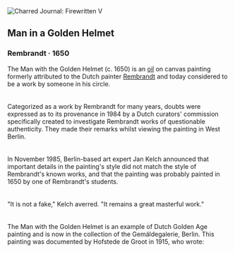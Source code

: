 <div class="artwork-of-the-day">
  <div class="container">
    <div class="img-wrapper">
      <img
        src="https://uploads8.wikiart.org/images/rembrandt/man-in-a-golden-helmet-1669.jpg!Large.jpg"
        alt="Charred Journal: Firewritten V" />
    </div>
    <div class="artwork-detail">
      <div class="artwork-origin"> 
        <h2 class="artwork-name">Man in a Golden Helmet</h2>
        <h3 class="artist">
          Rembrandt
                    ·  1650
        </h3>
      </div>
      <p class="description">
        <span class="artwork-description-text ng-binding" ng-bind-html="viewModel.ArtworkOfTheDay.Description | unsafe">The Man with the Golden Helmet (c. 1650) is an <a target="_blank" href="/en/paintings-by-media/oil-on-sacking">oil</a> on canvas painting formerly attributed to the Dutch painter <a target="_blank" href="/en/rembrandt">Rembrandt</a> and today considered to be a work by someone in his circle.<br>
<br>
<br>Categorized as a work by Rembrandt for many years, doubts were expressed as to its provenance in 1984 by a Dutch curators' commission specifically created to investigate Rembrandt works of questionable authenticity.  They made their remarks whilst viewing the painting in West Berlin.<br>
<br>
<br>In November 1985, Berlin-based art expert Jan Kelch announced that important details in the painting's style did not match the style of Rembrandt's known works, and that the painting was probably painted in 1650 by one of Rembrandt's students.<br>
<br>
<br>"It is not a fake," Kelch averred.  "It remains a great masterful work."<br>
<br>
<br>The Man with the Golden Helmet is an example of Dutch Golden Age painting and is now in the collection of the Gemäldegalerie, Berlin.  This painting was documented by Hofstede de Groot in 1915, who wrote:<br>
<br>
<br><br></span>
                        <div class="text-shadow-container" ng-show="showShadow" style=""></div>
      </p>
    </div>
  </div>

</div>
